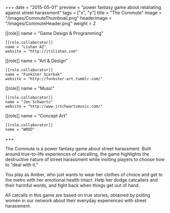 +++
date = "2015-05-01"
preview = "power fantasy game about retaliating against street harassment"
tags = ["x", "y"]
title = "The Commute"
image = "/images/CommuteThumbnail.png"
headerimage = "/images/CommuteHeader.png"
weight = 2

[[role]]
	name = "Game Design & Programming"
	
	[[role.collaborator]]
	name = "Lishan AZ"
	website = "http://itslishan.com"

[[role]]
	name = "Art & Design"

	[[role.collaborator]]
	name = "Funkster Scerbak"
	website = "http://funkster-art.tumblr.com/"

[[role]]
	name = "Music"

	[[role.collaborator]]
	name = "Jen Schwartz"
	website = "http://www.jrschwartzmusic.com/"

[[role]]
	name = "Concept Art"

	[[role.collaborator]]
	name = "WRDÖ"

+++

The Commute is a power fantasy game about street harassment. Built around true-to-life experiences of catcalling, the game highlights the destructive nature of street harassment while inviting players to choose how to “deal with it.”

You play as Amber, who just wants to wear her clothes of choice and get to the metro with her emotional health intact. Help her dodge catcallers and their harmful words, and fight back when things get out of hand.

All catcalls in this game are based on true stories, obtained by polling women in our network about their everyday experiences with street harassment.